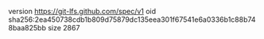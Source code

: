 version https://git-lfs.github.com/spec/v1
oid sha256:2ea450738cdb1b809d75879dc135eea301f67541e6a0336b1c88b748baa825bb
size 2867
